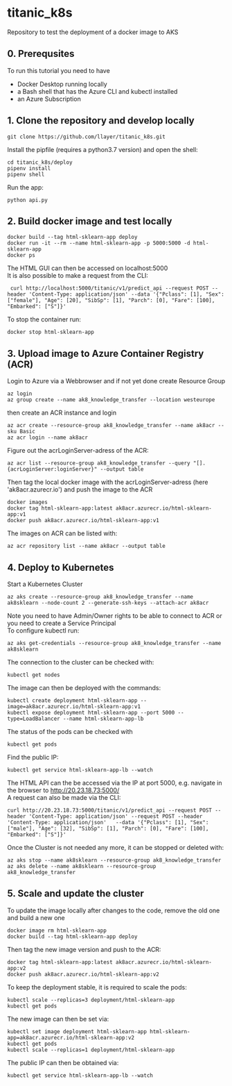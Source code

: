 # titanic_k8s
Repository to test the deployment of a docker image to AKS

## 0. Prerequsites
To run this tutorial you need to have 
- Docker Desktop running locally
- a Bash shell that has the Azure CLI and kubectl installed
- an Azure Subscription

## 1. Clone the repository and develop locally
```
git clone https://github.com/llayer/titanic_k8s.git
```
Install the pipfile (requires a python3.7 version) and open the shell:
```
cd titanic_k8s/deploy
pipenv install
pipenv shell
```
Run the app:
```
python api.py
```
 
## 2. Build docker image and test locally
```
docker build --tag html-sklearn-app deploy
docker run -it --rm --name html-sklearn-app -p 5000:5000 -d html-sklearn-app
docker ps
```
The HTML GUI can then be accessed on localhost:5000 \
It is also possible to make a request from the CLI:
```
 curl http://localhost:5000/titanic/v1/predict_api --request POST --header 'Content-Type: application/json' --data '{"Pclass": [1], "Sex": ["female"], "Age": [20], "SibSp": [1], "Parch": [0], "Fare": [100], "Embarked": ["S"]}'
```
To stop the container run:
```
docker stop html-sklearn-app
```

## 3. Upload image to Azure Container Registry (ACR)
Login to Azure via a Webbrowser and if not yet done create Resource Group
```
az login
az group create --name ak8_knowledge_transfer --location westeurope
```
then create an ACR instance and login
```
az acr create --resource-group ak8_knowledge_transfer --name ak8acr --sku Basic
az acr login --name ak8acr
```
Figure out the acrLoginServer-adress of the ACR:
```
az acr list --resource-group ak8_knowledge_transfer --query "[].{acrLoginServer:loginServer}" --output table
```
Then tag the local docker image with the acrLoginServer-adress (here 'ak8acr.azurecr.io') and push the image to the ACR
```
docker images
docker tag html-sklearn-app:latest ak8acr.azurecr.io/html-sklearn-app:v1
docker push ak8acr.azurecr.io/html-sklearn-app:v1
```
The images on ACR can be listed with:
```
az acr repository list --name ak8acr --output table
```

## 4. Deploy to Kubernetes
Start a Kubernetes Cluster
```
az aks create --resource-group ak8_knowledge_transfer --name ak8sklearn --node-count 2 --generate-ssh-keys --attach-acr ak8acr
```
Note you need to have Admin/Owner rights to be able to connect to ACR or you need to create a Service Principal \
To configure kubectl run:
```
az aks get-credentials --resource-group ak8_knowledge_transfer --name ak8sklearn
```
The connection to the cluster can be checked with:
```
kubectl get nodes
```
The image can then be deployed with the commands:
```
kubectl create deployment html-sklearn-app --image=ak8acr.azurecr.io/html-sklearn-app:v1
kubectl expose deployment html-sklearn-app --port 5000 --type=LoadBalancer --name html-sklearn-app-lb
```
The status of the pods can be checked with
```
kubectl get pods
```
Find the public IP:
```
kubectl get service html-sklearn-app-lb --watch
```
The HTML API can the be accessed via the IP at port 5000, e.g. navigate in the browser to http://20.23.18.73:5000/ \
A request can also be made via the CLI:
```
curl http://20.23.18.73:5000/titanic/v1/predict_api --request POST --header 'Content-Type: application/json' --request POST --header 'Content-Type: application/json'   --data '{"Pclass": [1], "Sex": ["male"], "Age": [32], "SibSp": [1], "Parch": [0], "Fare": [100], "Embarked": ["S"]}'
```
Once the Cluster is not needed any more, it can be stopped or deleted with:
```
az aks stop --name ak8sklearn --resource-group ak8_knowledge_transfer
az aks delete --name ak8sklearn --resource-group ak8_knowledge_transfer
```

## 5. Scale and update the cluster
To update the image locally after changes to the code, remove the old one and build a new one
```
docker image rm html-sklearn-app
docker build --tag html-sklearn-app deploy
```
Then tag the new image version and push to the ACR:
```
docker tag html-sklearn-app:latest ak8acr.azurecr.io/html-sklearn-app:v2
docker push ak8acr.azurecr.io/html-sklearn-app:v2
```
To keep the deployment stable, it is required to scale the pods:
```
kubectl scale --replicas=3 deployment/html-sklearn-app
kubectl get pods
```
The new image can then be set via:
```
kubectl set image deployment html-sklearn-app html-sklearn-app=ak8acr.azurecr.io/html-sklearn-app:v2
kubectl get pods
kubectl scale --replicas=1 deployment/html-sklearn-app
```
The public IP can then be obtained via:
```
kubectl get service html-sklearn-app-lb --watch
```


